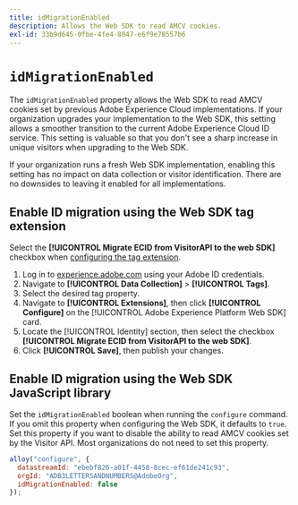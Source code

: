 ```yaml
---
title: idMigrationEnabled
description: Allows the Web SDK to read AMCV cookies.
exl-id: 33b9d645-0fbe-4fe4-8847-e6f9e78557b6
---
```

# `idMigrationEnabled`

The `idMigrationEnabled` property allows the Web SDK to read AMCV cookies set by previous Adobe Experience Cloud implementations. If your organization upgrades your implementation to the Web SDK, this setting allows a smoother transition to the current Adobe Experience Cloud ID service. This setting is valuable so that you don't see a sharp increase in unique visitors when upgrading to the Web SDK.

If your organization runs a fresh Web SDK implementation, enabling this setting has no impact on data collection or visitor identification. There are no downsides to leaving it enabled for all implementations.

## Enable ID migration using the Web SDK tag extension

Select the **[!UICONTROL Migrate ECID from VisitorAPI to the web SDK]** checkbox when [configuring the tag extension](/help/tags/extensions/client/web-sdk/web-sdk-extension-configuration.md).

1. Log in to [experience.adobe.com](https://experience.adobe.com) using your Adobe ID credentials.
1. Navigate to **[!UICONTROL Data Collection]** > **[!UICONTROL Tags]**.
1. Select the desired tag property.
1. Navigate to **[!UICONTROL Extensions]**, then click **[!UICONTROL Configure]** on the [!UICONTROL Adobe Experience Platform Web SDK] card.
1. Locate the [!UICONTROL Identity] section, then select the checkbox **[!UICONTROL Migrate ECID from VisitorAPI to the web SDK]**.
1. Click **[!UICONTROL Save]**, then publish your changes.

## Enable ID migration using the Web SDK JavaScript library

Set the `idMigrationEnabled` boolean when running the `configure` command. If you omit this property when configuring the Web SDK, it defaults to `true`. Set this property if you want to disable the ability to read AMCV cookies set by the Visitor API. Most organizations do not need to set this property.

```js
alloy("configure", {
  datastreamId: "ebebf826-a01f-4458-8cec-ef61de241c93",
  orgId: "ADB3LETTERSANDNUMBERS@AdobeOrg",
  idMigrationEnabled: false
});
```
